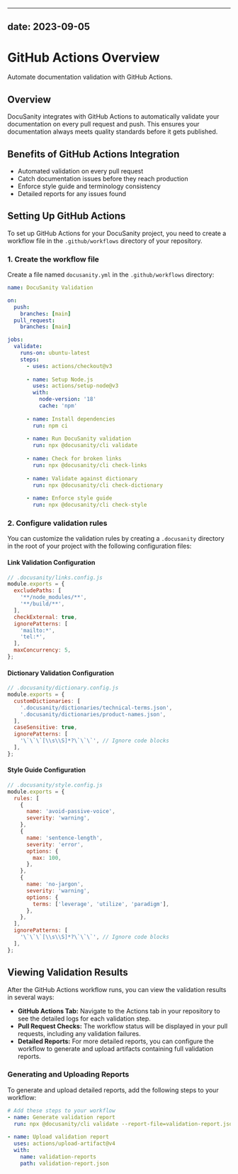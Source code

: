 
---
date: 2023-09-05
---

# GitHub Actions Overview

Automate documentation validation with GitHub Actions.

## Overview

DocuSanity integrates with GitHub Actions to automatically validate your documentation on every pull request and push. 
This ensures your documentation always meets quality standards before it gets published.

## Benefits of GitHub Actions Integration

- Automated validation on every pull request
- Catch documentation issues before they reach production
- Enforce style guide and terminology consistency
- Detailed reports for any issues found

## Setting Up GitHub Actions

To set up GitHub Actions for your DocuSanity project, you need to create a workflow file in the `.github/workflows` directory of your repository.

### 1. Create the workflow file

Create a file named `docusanity.yml` in the `.github/workflows` directory:

```yaml
name: DocuSanity Validation

on:
  push:
    branches: [main]
  pull_request:
    branches: [main]

jobs:
  validate:
    runs-on: ubuntu-latest
    steps:
      - uses: actions/checkout@v3
      
      - name: Setup Node.js
        uses: actions/setup-node@v3
        with:
          node-version: '18'
          cache: 'npm'
      
      - name: Install dependencies
        run: npm ci
      
      - name: Run DocuSanity validation
        run: npx @docusanity/cli validate
        
      - name: Check for broken links
        run: npx @docusanity/cli check-links
        
      - name: Validate against dictionary
        run: npx @docusanity/cli check-dictionary
        
      - name: Enforce style guide
        run: npx @docusanity/cli check-style
```

### 2. Configure validation rules

You can customize the validation rules by creating a `.docusanity` directory in the root of your project with the following configuration files:

#### Link Validation Configuration

```javascript
// .docusanity/links.config.js
module.exports = {
  excludePaths: [
    '**/node_modules/**',
    '**/build/**',
  ],
  checkExternal: true,
  ignorePatterns: [
    'mailto:*',
    'tel:*',
  ],
  maxConcurrency: 5,
};
```

#### Dictionary Validation Configuration

```javascript
// .docusanity/dictionary.config.js
module.exports = {
  customDictionaries: [
    '.docusanity/dictionaries/technical-terms.json',
    '.docusanity/dictionaries/product-names.json',
  ],
  caseSensitive: true,
  ignorePatterns: [
    '\`\`\`[\\s\\S]*?\`\`\`', // Ignore code blocks
  ],
};
```

#### Style Guide Configuration

```javascript
// .docusanity/style.config.js
module.exports = {
  rules: [
    {
      name: 'avoid-passive-voice',
      severity: 'warning',
    },
    {
      name: 'sentence-length',
      severity: 'error',
      options: {
        max: 100,
      },
    },
    {
      name: 'no-jargon',
      severity: 'warning',
      options: {
        terms: ['leverage', 'utilize', 'paradigm'],
      },
    },
  ],
  ignorePatterns: [
    '\`\`\`[\\s\\S]*?\`\`\`', // Ignore code blocks
  ],
};
```

## Viewing Validation Results

After the GitHub Actions workflow runs, you can view the validation results in several ways:

- **GitHub Actions Tab:** Navigate to the Actions tab in your repository to see the detailed logs for each validation step.
- **Pull Request Checks:** The workflow status will be displayed in your pull requests, including any validation failures.
- **Detailed Reports:** For more detailed reports, you can configure the workflow to generate and upload artifacts containing full validation reports.

### Generating and Uploading Reports

To generate and upload detailed reports, add the following steps to your workflow:

```yaml
# Add these steps to your workflow
- name: Generate validation report
  run: npx @docusanity/cli validate --report-file=validation-report.json
  
- name: Upload validation report
  uses: actions/upload-artifact@v4
  with:
    name: validation-reports
    path: validation-report.json
```
